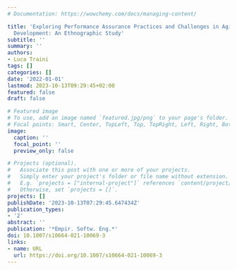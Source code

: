 ```yaml
---
# Documentation: https://wowchemy.com/docs/managing-content/

title: 'Exploring Performance Assurance Practices and Challenges in Agile Software
  Development: An Ethnographic Study'
subtitle: ''
summary: ''
authors:
- Luca Traini
tags: []
categories: []
date: '2022-01-01'
lastmod: 2023-10-13T09:29:45+02:00
featured: false
draft: false

# Featured image
# To use, add an image named `featured.jpg/png` to your page's folder.
# Focal points: Smart, Center, TopLeft, Top, TopRight, Left, Right, BottomLeft, Bottom, BottomRight.
image:
  caption: ''
  focal_point: ''
  preview_only: false

# Projects (optional).
#   Associate this post with one or more of your projects.
#   Simply enter your project's folder or file name without extension.
#   E.g. `projects = ["internal-project"]` references `content/project/deep-learning/index.md`.
#   Otherwise, set `projects = []`.
projects: []
publishDate: '2023-10-13T07:29:45.647434Z'
publication_types:
- '2'
abstract: ''
publication: '*Empir. Softw. Eng.*'
doi: 10.1007/s10664-021-10069-3
links:
- name: URL
  url: https://doi.org/10.1007/s10664-021-10069-3
---
```

